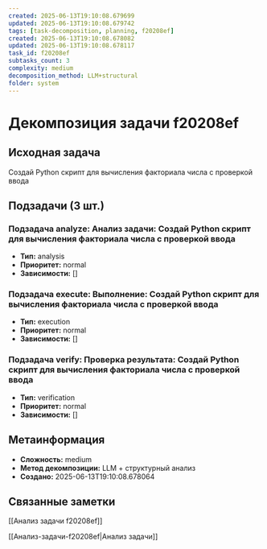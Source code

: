```yaml
---
created: 2025-06-13T19:10:08.679699
updated: 2025-06-13T19:10:08.679742
tags: [task-decomposition, planning, f20208ef]
created: 2025-06-13T19:10:08.678082
updated: 2025-06-13T19:10:08.678117
task_id: f20208ef
subtasks_count: 3
complexity: medium
decomposition_method: LLM+structural
folder: system
---
```


# Декомпозиция задачи f20208ef

## Исходная задача
Создай Python скрипт для вычисления факториала числа с проверкой ввода

## Подзадачи (3 шт.)

### Подзадача analyze: Анализ задачи: Создай Python скрипт для вычисления факториала числа с проверкой ввода
- **Тип:** analysis
- **Приоритет:** normal
- **Зависимости:** []

### Подзадача execute: Выполнение: Создай Python скрипт для вычисления факториала числа с проверкой ввода
- **Тип:** execution
- **Приоритет:** normal
- **Зависимости:** []

### Подзадача verify: Проверка результата: Создай Python скрипт для вычисления факториала числа с проверкой ввода
- **Тип:** verification
- **Приоритет:** normal
- **Зависимости:** []


## Метаинформация
- **Сложность:** medium
- **Метод декомпозиции:** LLM + структурный анализ
- **Создано:** 2025-06-13T19:10:08.678064

## Связанные заметки
[[Анализ задачи f20208ef]]

[[Анализ-задачи-f20208ef|Анализ задачи]]